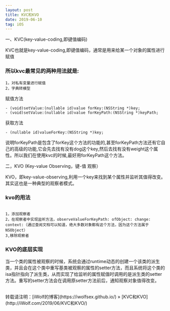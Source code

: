 ```yaml
---
layout: post
title: KVC和KVO
date: 2019-06-10
tag: iOS
---
```

一、KVC(key-value-coding,即键值编码)

KVC也就是key-value-coding,即键值编码，通常是用来给某一个对象的属性进行赋值
### 所以kvc最常见的两种用法就是:

```
1，对私有变量进行赋值
2，字典转模型

```


赋值方法
```
- (void)setValue:(nullable id)value forKey:(NSString *)key;
- (void)setValue:(nullable id)value forKeyPath:(NSString *)keyPath;
```
获取方法

```
- (nullable id)valueForKey:(NSString *)key;
```
说明forKeyPath是包含了forKey这个方法的功能的,甚至forKeyPath方法还有它自己的高级的功能,它会先去找有没有dog这个key,然后去找有没有weight这个属性。所以我们在使用kvc的时候,最好用forKeyPath这个方法。


二，KVO  (Key-value Observing，键-值 观察）

KVO，即key-value-observing,利用一个key来找到某个属性并监听其值得改变。其实这也是一种典型的观察者模式。

### kvo的用法 

```

1，添加观察者
2，在观察者中实现监听方法，observeValueForKeyPath: ofObject: change: context:（通过查阅文档可以知道，绝大多数对象都有这个方法，因为这个方法属于NSObject）
3,移除观察者

```

### KVO的底层实现

当一个类的属性被观察的时候，系统会通过runtime动态的创建一个该类的派生类，并且会在这个类中重写基类被观察的属性的setter方法，而且系统将这个类的isa指针指向了派生类，从而实现了给监听的属性赋值时调用的是派生类的setter方法。重写的setter方法会在调用原setter方法前后，通知观察对象值得改变。



<br>
转载请注明：[iWolf的博客](https://iwolfsex.github.io/) » [KVC和KVO](http://iWolf.com/2019/06/KVC和KVO/)  
